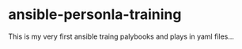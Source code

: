 # ansible-personla-training
This is my very first ansible traing palybooks and plays in yaml files...
